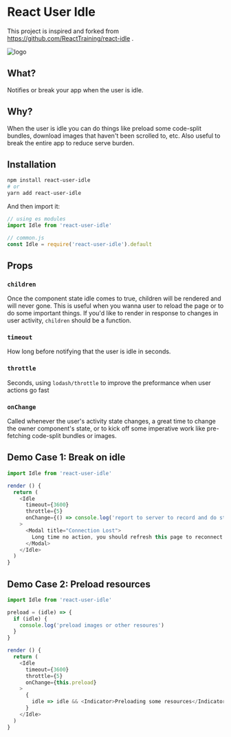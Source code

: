 # React User Idle

This project is inspired and forked from https://github.com/ReactTraining/react-idle .

![logo](./logo.png)

What?
-----

Notifies or break your app when the user is idle.

Why?
----

When the user is idle you can do things like preload some code-split bundles, download images that haven't been scrolled to, etc. Also useful to break the entire app to reduce serve burden.

Installation
------------

```bash
npm install react-user-idle
# or
yarn add react-user-idle
```

And then import it:

```js
// using es modules
import Idle from 'react-user-idle'

// common.js
const Idle = require('react-user-idle').default
```

Props
-----

### `children`

Once the component state idle comes to true, children will be rendered and will never gone.
This is useful when you wanna user to reload the page or to do some important things.
If you'd like to render in response to changes in user activity, `children` should be a function.

### `timeout`

How long before notifying that the user is idle in seconds.


### `throttle`

Seconds, using `lodash/throttle` to improve the preformance when user actions go fast

### `onChange`

Called whenever the user's activity state changes, a great time to change the owner component's state, or to kick off some imperative work like pre-fetching code-split bundles or images.

Demo Case 1: Break on idle
-----

```javascript
import Idle from 'react-user-idle'

render () {
  return (
    <Idle
      timeout={3600}
      throttle={5}
      onChange={() => console.log('report to server to record and do stat things')}
    >
      <Modal title="Connection Lost">
        Long time no action, you should refresh this page to reconnect.
      </Modal>
    </Idle>
  )
}
```

Demo Case 2: Preload resources
----

```javascript
import Idle from 'react-user-idle'

preload = (idle) => {
  if (idle) {
    console.log('preload images or other resoures')
  }
}

render () {
  return (
    <Idle
      timeout={3600}
      throttle={5}
      onChange={this.preload}
    >
      {
        idle => idle && <Indicator>Preloading some resources</Indicator>
      }
    </Idle>
  )
}
```
